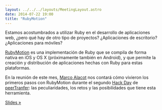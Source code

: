 ```yaml
---
layout: ../../../layouts/MeetingLayout.astro
date: 2014-07-22 19:00
title: "RubyMotion"
---
```


Estamos acostumbrados a utilizar Ruby en el desarrollo de aplicaciones web, ¿pero qué hay de otro tipo de proyectos? ¿Aplicaciones de escritorio? ¿Aplicaciones para móviles?

[RubyMotion](http://www.rubymotion.com/) es una implementación de Ruby que se compila de forma nativa en iOS y OS X (próximamente también en Android), y que permite la creación y distribución de aplicaciones hechas con Ruby para estas plataformas.

En la reunión de este mes, [Marco Alacot](https://twitter.com/malacot) nos contará cómo vivieron los primeros pasos con RubyMotion durante el segundo [Hack Day](http://engineering.peertransfer.com/post/83798298826/hack-day-recap) de [peerTranfer](https://www.peertransfer.com/): las peculiaridades, los retos y las posibilidades que tiene esta herramienta.

[Slides »](https://speakerdeck.com/marcoalacot/from-ruby-to-rubymotion)
